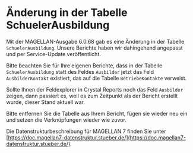 # Änderung in der Tabelle SchuelerAusbildung

Mit der MAGELLAN-Ausgabe 6.0.68 gab es eine Änderung in der Tabelle `SchuelerAusbildung`. Unsere Berichte haben wir dahingehend angepasst und per Service-Update veröffentlicht. 


Bitte beachten Sie für Ihre eigenen Berichte, dass in der Tabelle `SchuelerAusbildung` statt des Feldes `Ausbilder` jetzt das Feld `AusbilderKontakt` existiert, das auf die Tabelle `BetriebeKontakte` verweist.

Sollte Ihnen der Feldexplorer in Crystal Reports noch das Feld `Ausbilder` zeigen, dann passiert es, weil es zum Zeitpunkt als der Bericht erstellt wurde, dieser Stand aktuell war.

Bitte entfernen Sie die Tabelle aus Ihrem Bericht, fügen sie wieder neu ein und setzen die Verknüpfungen wieder wie zuvor.


Die Datenstrukturbeschreibung für MAGELLAN 7 finden Sie unter [https://doc.magellan7-datenstruktur.stueber.de/](https://doc.magellan7-datenstruktur.stueber.de/).

